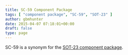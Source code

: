 ```yaml
---
title: SC-59 Component Package
tags: [ "component package", "SC-59", "SOT-23" ]
author: gbmhunter
date: 2015-04-07 07:18:01+00:00
draft: false
type: page
---
```


SC-59 is a synonym for the [SOT-23 component package](/pcb-design/component-packages/sot-23-component-package/).
